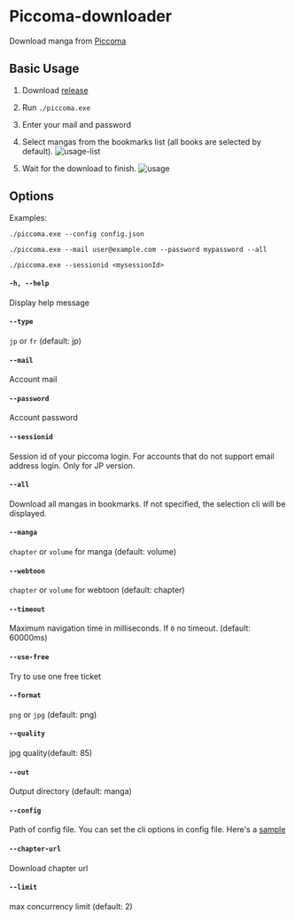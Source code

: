 # Piccoma-downloader
Download manga from [Piccoma](https://piccoma.com/)

## Basic Usage
1. Download [release](https://github.com/Elastic1/piccoma-downloader/releases)
2. Run `./piccoma.exe`
3. Enter your mail and password
4. Select mangas from the bookmarks list (all books are selected by default).
![usage-list](usage-list.png)

5. Wait for the download to finish.
![usage](usage.png)

## Options

Examples:  
```
./piccoma.exe --config config.json
``` 
```
./piccoma.exe --mail user@example.com --password mypassword --all
``` 
```
./piccoma.exe --sessionid <mysessionId>
``` 

#### `-h, --help`  
Display help message
#### `--type`
`jp` or `fr` (default: jp)
#### `--mail`
Account mail
#### `--password`
Account password
#### `--sessionid`
Session id of your piccoma login. For accounts that do not support email address login. Only for JP version.
#### `--all`
Download all mangas in bookmarks. If not specified, the selection cli will be displayed.
#### `--manga`
`chapter` or `volume` for manga (default: volume)
#### `--webtoon`
`chapter` or `volume` for webtoon (default: chapter)
#### `--timeout`
Maximum navigation time in milliseconds. If `0` no timeout. (default: 60000ms)
#### `--use-free`
Try to use one free ticket
#### `--format`
`png` or `jpg` (default: png)
#### `--quality`
jpg quality(default: 85)
#### `--out`
Output directory (default: manga)
#### `--config`
Path of config file. You can set the cli options in config file. Here's a [sample](https://github.com/Elastic1/piccoma-downloader/blob/main/config.json)
#### `--chapter-url`
Download chapter url
#### `--limit`
max concurrency limit (default: 2)
